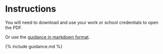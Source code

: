 # Instructions

You will need to download and use your work or school credentials to open the PDF.

Or use the [guidance in markdown format](./guidance.md).

{% include guidance.md %}

